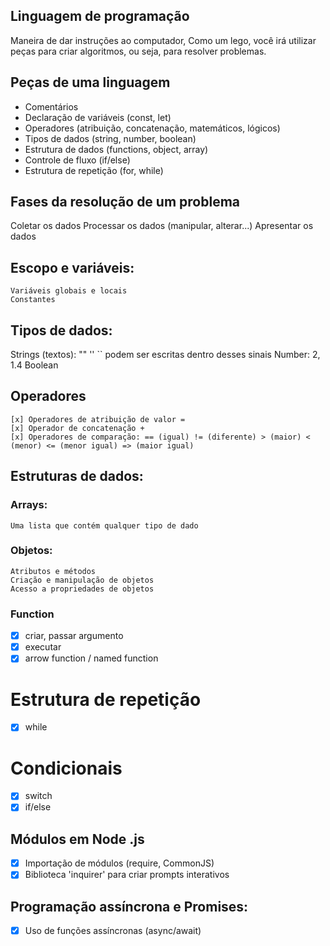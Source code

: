## Linguagem de programação

 Maneira de dar instruções ao computador,
 Como um lego, você irá utilizar peças para criar algoritmos, ou seja, para resolver problemas. 

## Peças de uma linguagem

 - Comentários
 - Declaração de variáveis (const, let)
 - Operadores (atribuição, concatenação, matemáticos, lógicos)
 - Tipos de dados (string, number, boolean)
 - Estrutura de dados (functions, object, array)
 - Controle de fluxo (if/else)
 - Estrutura de repetição (for, while)

## Fases da resolução de um problema

 Coletar os dados
 Processar os dados (manipular, alterar...)
 Apresentar os dados

## Escopo e variáveis:

    Variáveis globais e locais
    Constantes

 ## Tipos de dados:

 Strings (textos): "" '' `` podem ser escritas dentro desses sinais
 Number: 2, 1.4
 Boolean

## Operadores

    [x] Operadores de atribuição de valor =
    [x] Operador de concatenação +
    [x] Operadores de comparação: == (igual) != (diferente) > (maior) < (menor) <= (menor igual) => (maior igual)

## Estruturas de dados:

### Arrays:

    Uma lista que contém qualquer tipo de dado

### Objetos:

    Atributos e métodos
    Criação e manipulação de objetos
    Acesso a propriedades de objetos

### Function

 - [x] criar, passar argumento
 - [x] executar
 - [x] arrow function / named function

# Estrutura de repetição
 - [x] while

# Condicionais

 - [x] switch
 - [x] if/else

## Módulos em Node .js

 - [x] Importação de módulos (require, CommonJS)
 - [x] Biblioteca 'inquirer' para criar prompts interativos

## Programação assíncrona e Promises:

 - [x] Uso de funções assíncronas (async/await)